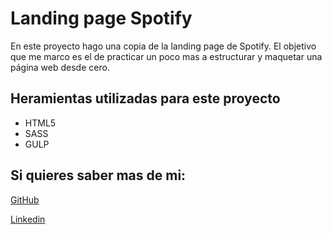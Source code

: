 # Landing page Spotify 

En este proyecto hago una copia de la landing page de Spotify. El objetivo que me marco es el de practicar un poco mas a estructurar y maquetar una página web desde cero.

## Heramientas utilizadas para este proyecto

- HTML5
- SASS
- GULP

## Si quieres saber mas de mi: 

[GitHub](https://github.com/mireiasuefra)

[Linkedin](https://www.linkedin.com/in/mireia-s-0845661a4/)
